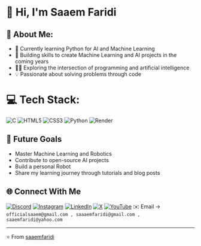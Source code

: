 # 👋 Hi, I'm Saaem Faridi
## 💫 About Me:
- 🔭 Currently learning Python for AI and Machine Learning
- 🌱 Building skills to create Machine Learning and AI projects in the coming years
- 👨‍💻 Exploring the intersection of programming and artificial intelligence
- 💡 Passionate about solving problems through code

# 💻 Tech Stack:
![C](https://img.shields.io/badge/c-%2300599C.svg?style=for-the-badge&logo=c&logoColor=white) ![HTML5](https://img.shields.io/badge/html5-%23E34F26.svg?style=for-the-badge&logo=html5&logoColor=white) ![CSS3](https://img.shields.io/badge/css3-%231572B6.svg?style=for-the-badge&logo=css3&logoColor=white) ![Python](https://img.shields.io/badge/python-3670A0?style=for-the-badge&logo=python&logoColor=ffdd54) ![Render](https://img.shields.io/badge/Render-%46E3B7.svg?style=for-the-badge&logo=render&logoColor=white)

## 🎯 Future Goals
- Master Machine Learning and Robotics
- Contribute to open-source AI projects
- Build a personal Robot
- Share my learning journey through tutorials and blog posts

## 🌐 Connect With Me
[![Discord](https://img.shields.io/badge/Discord-%237289DA.svg?logo=discord&logoColor=white)](https://discord.gg/rZNeAWhwht)
[![Instagram](https://img.shields.io/badge/Instagram-%23E4405F.svg?logo=Instagram&logoColor=white)](https://instagram.com/fiardiaa)
[![LinkedIn](https://img.shields.io/badge/LinkedIn-%230077B5.svg?logo=linkedin&logoColor=white)](https://linkedin.com/in/saaem-faridi-0b565b33b/)
[![X](https://img.shields.io/badge/X-black.svg?logo=X&logoColor=white)](https://x.com/saaemfaridi)
[![YouTube](https://img.shields.io/badge/YouTube-%23FF0000.svg?logo=YouTube&logoColor=white)](https://youtube.com/@Fiardia)
✉️ Email -> `officialsaaem@gmail.com , saaaemfaridi@gmail.com , saaemfaridi@yahoo.com`

---
⭐️ From [saaemfaridi](https://github.com/saaemfaridi)
